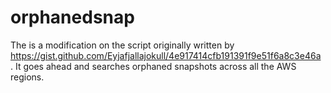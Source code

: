 # orphanedsnap
The is a modification on the script originally written by https://gist.github.com/Eyjafjallajokull/4e917414cfb191391f9e51f6a8c3e46a . It goes ahead and searches orphaned snapshots across all the AWS regions.

